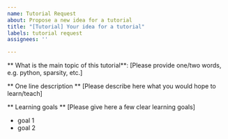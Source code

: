 ```yaml
---
name: Tutorial Request
about: Propose a new idea for a tutorial
title: "[Tutorial] Your idea for a tutorial"
labels: tutorial request
assignees: ''

---
```


** What is the main topic of this tutorial**: [Please provide one/two words, e.g. python, sparsity, etc.]

** One line description **
[Please describe here what you would hope to learn/teach]

** Learning goals **
[Please give here a few clear learning goals]
  - goal 1
  - goal 2
